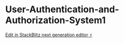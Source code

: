 # User-Authentication-and-Authorization-System1

[Edit in StackBlitz next generation editor ⚡️](https://stackblitz.com/~/github.com/Hruthik2004/User-Authentication-and-Authorization-System1)